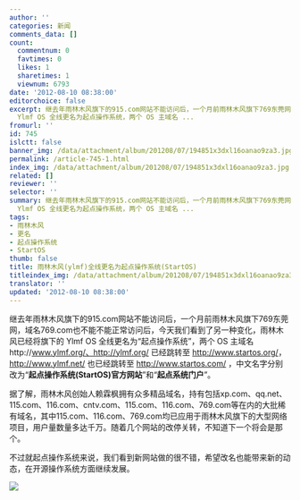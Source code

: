 ```yaml
---
author: ''
categories: 新闻
comments_data: []
count:
  commentnum: 0
  favtimes: 0
  likes: 1
  sharetimes: 1
  viewnum: 6793
date: '2012-08-10 08:38:00'
editorchoice: false
excerpt: 继去年雨林木风旗下的915.com网站不能访问后，一个月前雨林木风旗下769东莞网，域名769.com也不能不能正常访问后，今天我们看到了另一种变化，雨林木风已经将旗下的
  Ylmf OS 全线更名为起点操作系统，两个 OS 主域名 ...
fromurl: ''
id: 745
islctt: false
banner_img: /data/attachment/album/201208/07/194851x3dxl16oanao9za3.jpg
permalink: /article-745-1.html
index_img: /data/attachment/album/201208/07/194851x3dxl16oanao9za3.jpg
related: []
reviewer: ''
selector: ''
summary: 继去年雨林木风旗下的915.com网站不能访问后，一个月前雨林木风旗下769东莞网，域名769.com也不能不能正常访问后，今天我们看到了另一种变化，雨林木风已经将旗下的
  Ylmf OS 全线更名为起点操作系统，两个 OS 主域名 ...
tags:
- 雨林木风
- 更名
- 起点操作系统
- StartOS
thumb: false
title: 雨林木风(ylmf)全线更名为起点操作系统(StartOS)
titleindex_img: /data/attachment/album/201208/07/194851x3dxl16oanao9za3.jpg
translator: ''
updated: '2012-08-10 08:38:00'
---
```


继去年雨林木风旗下的915.com网站不能访问后，一个月前雨林木风旗下769东莞网，域名769.com也不能不能正常访问后，今天我们看到了另一种变化，雨林木风已经将旗下的 Ylmf OS 全线更名为“起点操作系统”，两个 OS 主域名http://www.ylmf.org/、http://ylmf.org/ 已经跳转至 <http://www.startos.org/>，http://www.ylmf.net/ 也已经跳转至 <http://www.startos.com/> ，中文名字分别改为“**起点操作系统(StartOS)官方网站**”和“**起点系统门户**”。


据了解，雨林木风创始人赖霖枫拥有众多精品域名，持有包括xp.com、qq.net、115.com、116.com、cntv.com、115.com、116.com、769.com等在内的大批稀有域名，其中115.com、116.com、769.com均已应用于雨林木风旗下的大型网络项目，用户量数量多达千万。随着几个网站的改停关转，不知道下一个将会是那个。


不过就起点操作系统来说，我们看到新网站做的很不错，希望改名也能带来新的动态，在开源操作系统方面继续发展。


![](/data/attachment/album/201208/07/194851x3dxl16oanao9za3.jpg)